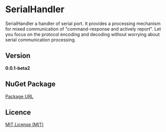 # SerialHandler
SerialHandler a handler of serial port. It provides a processing mechanism for mixed communication of "command-response and actively report". Let you focus on the protocol encoding and decoding without worrying about serial communication processing.

## Version

**0.0.1-beta2**

## NuGet Package

[Package URL](https://www.nuget.org/packages/SerialHandler)

## Licence

[MIT License (MIT)](./LICENSE)